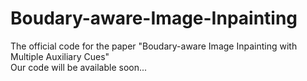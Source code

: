 # Boudary-aware-Image-Inpainting
The official code for the paper "Boudary-aware Image Inpainting with Multiple Auxiliary Cues"  
Our code will be available soon...
